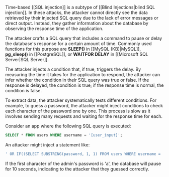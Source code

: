 Time-based [[SQL injection]] is a subtype of [[Blind Injections|blind SQL injection]]. In these attacks, the attacker cannot directly see the data retrieved by their injected SQL query due to the lack of error messages or direct output. Instead, they gather information about the database by observing the response time of the application. 

The attacker crafts a SQL query that includes a command to pause or delay the database's response for a certain amount of time. Commonly used functions for this purpose are **SLEEP()** in [[MySQL (KB)|MySQL]], **pg_sleep()** in [[PostgreSQL]], or **WAITFOR DELAY** in [[Microsoft SQL Server|SQL Server]].

The attacker injects a condition that, if true, triggers the delay. By measuring the time it takes for the application to respond, the attacker can infer whether the condition in their SQL query was true or false. If the response is delayed, the condition is true; if the response time is normal, the condition is false.

To extract data, the attacker systematically tests different conditions. For example, to guess a password, the attacker might inject conditions to check each character of the password one by one. This process is slow as it involves sending many requests and waiting for the response time for each.

Consider an app where the following SQL query is executed:

```sql
SELECT * FROM users WHERE username = '[user_input]';
```

An attacker might inject a statement like:

```sql
' OR IF((SELECT SUBSTRING(password, 1, 1) FROM users WHERE username = 'admin') = 'a', SLEEP(10), NULL) -- '
```

If the first character of the admin's password is 'a', the database will pause for 10 seconds, indicating to the attacker that they guessed correctly.

